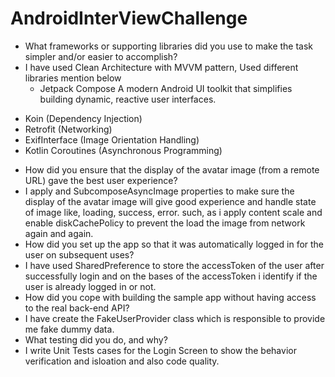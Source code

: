 # AndroidInterViewChallenge

- What frameworks or supporting libraries did you use to make the task simpler and/or easier to
  accomplish?
- I have used Clean Architecture with MVVM pattern, Used different libraries mention below 
  * Jetpack Compose
  A modern Android UI toolkit that simplifies building dynamic, reactive user interfaces.
 * Koin (Dependency Injection)
 * Retrofit (Networking)
 * ExifInterface (Image Orientation Handling)
 * Kotlin Coroutines (Asynchronous Programming)
- How did you ensure that the display of the avatar image (from a remote URL) gave the best user
  experience?
- I apply and SubcomposeAsyncImage properties to make sure the display of the avatar image will give good experience and handle state of image like, loading, success, error. such, as i apply content scale and enable diskCachePolicy to prevent the load the image from network again and again.
- How did you set up the app so that it was automatically logged in for the user on subsequent
  uses?
- I have used SharedPreference to store the accessToken of the user after successfully login and on the bases of the accessToken i identify if the user is already logged in or not.
- How did you cope with building the sample app without having access to the real back-end API?
- I have create the FakeUserProvider class which is responsible to provide me fake dummy data.
- What testing did you do, and why?
- I write Unit Tests cases for the Login Screen to show the behavior verification and isloation and also code quality.